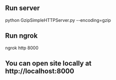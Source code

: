 ## Run server
python GzipSimpleHTTPServer.py --encoding=gzip

## Run ngrok
ngrok http 8000

## You can open site locally at http://localhost:8000